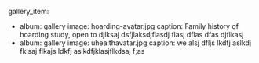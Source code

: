 
gallery_item:
 - album: gallery
   image: hoarding-avatar.jpg
   caption: Family history of hoarding study, open to djlksaj dsfjlaksdjflasdj flasj dflas dfas djflkasj
 - album: gallery
   image: uhealthavatar.jpg
   caption: we alsj dfljs lkdfj aslkdj fklsaj flkajs ldkfj aslkdfjklasjflkdsaj f;as
